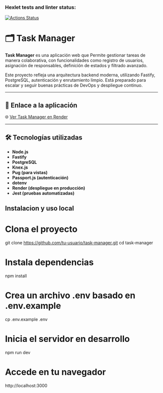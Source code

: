 ### Hexlet tests and linter status:
 [![Actions Status](https://github.com/Shi0-X/fullstack-javascript-project-141/actions/workflows/hexlet-check.yml/badge.svg)](https://github.com/Shi0-X/fullstack-javascript-project-141/actions)

# 🗂️ Task Manager

**Task Manager** es una aplicación web que Permite gestionar tareas de manera colaborativa, con funcionalidades como registro de usuarios, asignación de responsables, definición de estados y filtrado avanzado.

Este proyecto refleja una arquitectura backend moderna, utilizando Fastify, PostgreSQL, autenticación y enrutamiento limpio. Está preparado para escalar y seguir buenas prácticas de DevOps y despliegue continuo.

---

## 🚀 Enlace a la aplicación

🌐 [Ver Task Manager en Render](https://task-manager-bvbg.onrender.com/)

---

## 🛠️ Tecnologías utilizadas

- **Node.js**
- **Fastify**
- **PostgreSQL**
- **Knex.js**
- **Pug (para vistas)**
- **Passport.js (autenticación)**
- **dotenv**
- **Render (despliegue en producción)**
- **Jest (pruebas automatizadas)**

## Instalacion y uso local

# Clona el proyecto
git clone https://github.com/tu-usuario/task-manager.git
cd task-manager

# Instala dependencias
npm install

# Crea un archivo .env basado en .env.example
cp .env.example .env

# Inicia el servidor en desarrollo
npm run dev

# Accede en tu navegador
http://localhost:3000